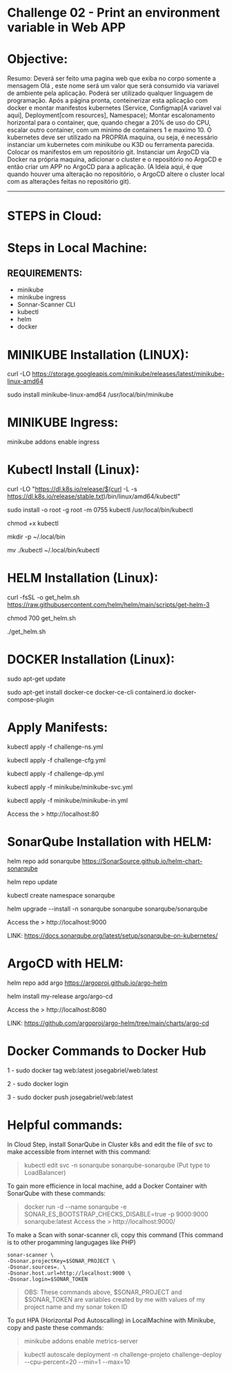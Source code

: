 # Challenge 02 - Print an environment variable in Web APP

# Objective:
Resumo: Deverá ser feito uma pagina web que exiba no corpo somente a mensagem Olá <nome>, este nome será um valor
que será consumido via variavel de ambiente pela aplicação. Poderá ser utilizado qualquer linguagem de programação. Após a página pronta, conteinerizar esta aplicação com docker e montar manifestos kubernetes (Service, Configmap[A variavel vai aqui], Deployment[com resources], Namespace); Montar escalonamento horizontal para o container, que, quando chegar a 20% de uso do CPU, escalar outro container, com um minimo de containers 1 e maximo 10. O kubernetes deve ser utilizado na PROPRIA maquina, ou seja, é necessário instanciar um kubernetes com minikube ou K3D ou ferramenta parecida.
Colocar os manifestos em um repositório git.
Instanciar um ArgoCD via Docker na própria maquina, adicionar o cluster e o repositório no ArgoCD e então criar um APP no ArgoCD para a aplicação. (A Ideia aqui, é que quando houver uma alteração no repositório, o ArgoCD altere o cluster local com as alterações feitas no repositório git).

---

# STEPS in Cloud:

# Steps in Local Machine:
## REQUIREMENTS:

* minikube
* minikube ingress
* Sonnar-Scanner CLI
* kubectl
* helm
* docker
  
# MINIKUBE Installation (LINUX):
curl -LO https://storage.googleapis.com/minikube/releases/latest/minikube-linux-amd64
  
sudo install minikube-linux-amd64 /usr/local/bin/minikube

# MINIKUBE Ingress:
minikube addons enable ingress

# Kubectl Install (Linux):
curl -LO "https://dl.k8s.io/release/$(curl -L -s https://dl.k8s.io/release/stable.txt)/bin/linux/amd64/kubectl"
  
sudo install -o root -g root -m 0755 kubectl /usr/local/bin/kubectl

chmod +x kubectl
  
mkdir -p ~/.local/bin
  
mv ./kubectl ~/.local/bin/kubectl

# HELM Installation (Linux):
curl -fsSL -o get_helm.sh https://raw.githubusercontent.com/helm/helm/main/scripts/get-helm-3

chmod 700 get_helm.sh

./get_helm.sh
  
# DOCKER Installation (Linux):
sudo apt-get update

sudo apt-get install docker-ce docker-ce-cli containerd.io docker-compose-plugin

# Apply Manifests:

kubectl apply -f challenge-ns.yml

kubectl apply -f challenge-cfg.yml

kubectl apply -f challenge-dp.yml

kubectl apply -f minikube/minikube-svc.yml

kubectl apply -f minikube/minikube-in.yml
  
 Access the > http://localhost:80

# SonarQube Installation with HELM:
helm repo add sonarqube https://SonarSource.github.io/helm-chart-sonarqube
  
helm repo update
  
kubectl create namespace sonarqube
  
helm upgrade --install -n sonarqube sonarqube sonarqube/sonarqube

Access the > http://localhost:9000
  
LINK: https://docs.sonarqube.org/latest/setup/sonarqube-on-kubernetes/

# ArgoCD with HELM:

helm repo add argo https://argoproj.github.io/argo-helm

helm install my-release argo/argo-cd

Access the > http://localhost:8080

LINK: https://github.com/argoproj/argo-helm/tree/main/charts/argo-cd

# Docker Commands to Docker Hub
1 - sudo docker tag web:latest josegabriel/web:latest
  
2 - sudo docker login
  
3 - sudo docker push josegabriel/web:latest
    
# Helpful commands:

In Cloud Step, install SonarQube in Cluster k8s and edit the file of svc to make accessible from internet with this command:
> kubectl edit svc -n sonarqube sonarqube-sonarqube (Put type to LoadBalancer)

To gain more efficience in local machine, add a Docker Container with SonarQube with these commands:
> docker run -d --name sonarqube -e SONAR_ES_BOOTSTRAP_CHECKS_DISABLE=true -p 9000:9000 sonarqube:latest
> Access the > http://localhost:9000/

To make a Scan with sonar-scanner cli, copy this command (This command is to other progamming langugages like PHP)
```shell
sonar-scanner \
-Dsonar.projectKey=$SONAR_PROJECT \
-Dsonar.sources=. \
-Dsonar.host.url=http://localhost:9000 \
-Dsonar.login=$SONAR_TOKEN
```
> OBS: These commands above, $SONAR_PROJECT and $SONAR_TOKEN are variables created by me with values of my project name and my sonar token ID
  
To put HPA (Horizontal Pod Autoscalling) in LocalMachine with Minikube, copy and paste these commands:
> minikube addons enable metrics-server
  
> kubectl autoscale deployment -n challenge-projeto challenge-deploy --cpu-percent=20 --min=1 --max=10
